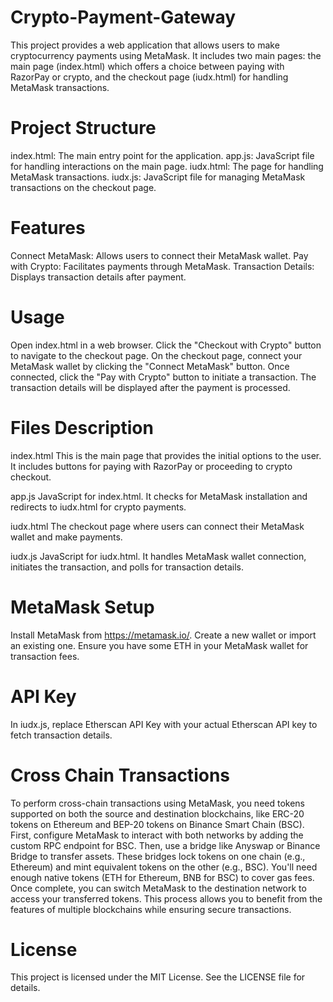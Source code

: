 # Crypto-Payment-Gateway

This project provides a web application that allows users to make cryptocurrency payments using MetaMask. It includes two main pages: the main page (index.html) which offers a choice between paying with RazorPay or crypto, and the checkout page (iudx.html) for handling MetaMask transactions.

# Project Structure
index.html: The main entry point for the application.
app.js: JavaScript file for handling interactions on the main page.
iudx.html: The page for handling MetaMask transactions.
iudx.js: JavaScript file for managing MetaMask transactions on the checkout page.

# Features
Connect MetaMask: Allows users to connect their MetaMask wallet.
Pay with Crypto: Facilitates payments through MetaMask.
Transaction Details: Displays transaction details after payment.

# Usage
Open index.html in a web browser.
Click the "Checkout with Crypto" button to navigate to the checkout page.
On the checkout page, connect your MetaMask wallet by clicking the "Connect MetaMask" button.
Once connected, click the "Pay with Crypto" button to initiate a transaction.
The transaction details will be displayed after the payment is processed.

# Files Description
index.html
This is the main page that provides the initial options to the user. It includes buttons for paying with RazorPay or proceeding to crypto checkout.

app.js
JavaScript for index.html. It checks for MetaMask installation and redirects to iudx.html for crypto payments.

iudx.html
The checkout page where users can connect their MetaMask wallet and make payments.

iudx.js
JavaScript for iudx.html. It handles MetaMask wallet connection, initiates the transaction, and polls for transaction details.

# MetaMask Setup
Install MetaMask from https://metamask.io/.
Create a new wallet or import an existing one.
Ensure you have some ETH in your MetaMask wallet for transaction fees.

# API Key
In iudx.js, replace Etherscan API Key with your actual Etherscan API key to fetch transaction details.

# Cross Chain Transactions
To perform cross-chain transactions using MetaMask, you need tokens supported on both the source and destination blockchains, like ERC-20 tokens on Ethereum and BEP-20 tokens on Binance Smart Chain (BSC). First, configure MetaMask to interact with both networks by adding the custom RPC endpoint for BSC. Then, use a bridge like Anyswap or Binance Bridge to transfer assets. These bridges lock tokens on one chain (e.g., Ethereum) and mint equivalent tokens on the other (e.g., BSC). You'll need enough native tokens (ETH for Ethereum, BNB for BSC) to cover gas fees. Once complete, you can switch MetaMask to the destination network to access your transferred tokens. This process allows you to benefit from the features of multiple blockchains while ensuring secure transactions.

# License
This project is licensed under the MIT License. See the LICENSE file for details.
